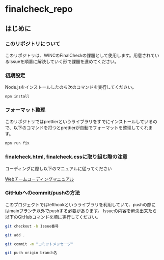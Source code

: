 # finalcheck_repo
## はじめに
### このリポジトリについて
このリポジトリは、WINCのFinalCheckの課題として使用します。用意されているIssueを順番に解決していく形で課題を進めてください。
### 初期設定
Node.jsをインストールしたのち次のコマンドを実行してください。
```bash
npm install
```
### フォーマット整理
このリポジトリではprettierというライブラリをすでにインストールしているので、以下のコマンドを打つとprettierが自動でフォーマットを整理してくれます。
```bash
npm run fix
```
### finalcheck.html, finalcheck.cssに取り組む際の注意
コーディングに際し以下のマニュアルに従ってください

[Webチームコーディングマニュアル](https://www.notion.so/Web-HTML-CSS-4cbfbb521256476b80e6aea309cb4920)
### GitHubへのcommit/pushの方法
このプロジェクトではlefthookというライブラリを利用していて、pushの際にはmainブランチ以外でpushする必要があります。
Issueの内容を解決出来たら以下のGitHubコマンドを順に実行してください。
```bash
git checkout -b Issue番号
```

```bash
git add .
```

```bash
git commit -m "コミットメッセージ"
```

```bash
git push origin branch名
```